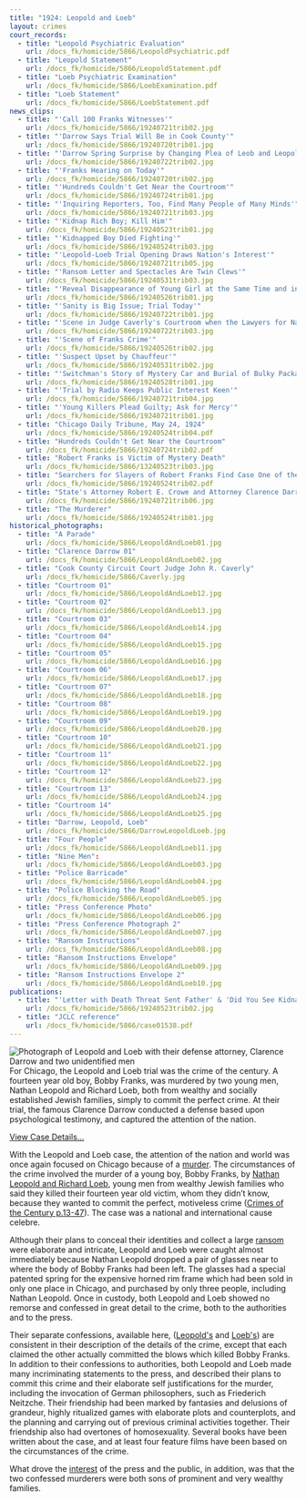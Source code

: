 ```yaml
---
title: "1924: Leopold and Loeb"
layout: crimes
court_records:
  - title: "Leopold Psychiatric Evaluation"
    url: /docs_fk/homicide/5866/LeopoldPsychiatric.pdf
  - title: "Leopold Statement"
    url: /docs_fk/homicide/5866/LeopoldStatement.pdf
  - title: "Loeb Psychiatric Examination"
    url: /docs_fk/homicide/5866/LoebExamination.pdf
  - title: "Loeb Statement"
    url: /docs_fk/homicide/5866/LoebStatement.pdf
news_clips:
  - title: "'Call 100 Franks Witnesses'"
    url: /docs_fk/homicide/5866/19240721trib02.jpg
  - title: "'Darrow Says Trial Will Be in Cook County'"
    url: /docs_fk/homicide/5866/19240720trib01.jpg
  - title: "'Darrow Spring Surprise by Changing Plea of Leob and Leopold from 'Not Guilty' to 'Guilty''"
    url: /docs_fk/homicide/5866/19240722trib02.jpg
  - title: "'Franks Hearing on Today'"
    url: /docs_fk/homicide/5866/19240720trib02.jpg
  - title: "'Hundreds Couldn't Get Near the Courtroom'"
    url: /docs_fk/homicide/5866/19240724trib01.jpg
  - title: "'Inquiring Reporters, Too, Find Many People of Many Minds'"
    url: /docs_fk/homicide/5866/19240721trib03.jpg
  - title: "'Kidnap Rich Boy; Kill Him'"
    url: /docs_fk/homicide/5866/19240523trib01.jpg
  - title: "'Kidnapped Boy Died Fighting'"
    url: /docs_fk/homicide/5866/19240524trib03.jpg
  - title: "'Leopold-Loeb Trial Opening Draws Nation's Interest'"
    url: /docs_fk/homicide/5866/19240721trib05.jpg
  - title: "'Ransom Letter and Spectacles Are Twin Clews'"
    url: /docs_fk/homicide/5866/19240531trib03.jpg
  - title: "'Reveal Disappearance of Young Girl at the Same Time and in the Same Locality of Franks Kidnapping'"
    url: /docs_fk/homicide/5866/19240526trib01.jpg
  - title: "'Sanity is Big Issue; Trial Today'"
    url: /docs_fk/homicide/5866/19240722trib01.jpg
  - title: "'Scene in Judge Caverly's Courtroom when the Lawyers for Nathan Leopold Jr. and Richard Loeb Made their First Motions for the Defense'"
    url: /docs_fk/homicide/5866/19240722trib03.jpg
  - title: "'Scene of Franks Crime'"
    url: /docs_fk/homicide/5866/19240526trib02.jpg
  - title: "'Suspect Upset by Chauffeur'"
    url: /docs_fk/homicide/5866/19240531trib02.jpg
  - title: "'Switchman's Story of Mystery Car and Burial of Bulky Package Starts Franks Search Anew'"
    url: /docs_fk/homicide/5866/19240528trib01.jpg
  - title: "'Trial by Radio Keeps Public Interest Keen'"
    url: /docs_fk/homicide/5866/19240721trib04.jpg
  - title: "'Young Killers Plead Guilty; Ask for Mercy'"
    url: /docs_fk/homicide/5866/19240721trib01.jpg
  - title: "Chicago Daily Tribune, May 24, 1924"
    url: /docs_fk/homicide/5866/19240524trib04.pdf
  - title: "Hundreds Couldn't Get Near the Courtroom"
    url: /docs_fk/homicide/5866/19240724trib02.pdf
  - title: "Robert Franks is Victim of Mystery Death"
    url: /docs_fk/homicide/5866/13240523trib03.jpg
  - title: "Searchers for Slayers of Robert Franks Find Case One of the Most Baffling Crimes of Record"
    url: /docs_fk/homicide/5866/19240524trib02.pdf
  - title: "State's Attorney Robert E. Crowe and Attorney Clarence Darrow"
    url: /docs_fk/homicide/5866/19240721trib06.jpg
  - title: "The Murderer"
    url: /docs_fk/homicide/5866/19240524trib01.jpg
historical_photographs:
  - title: "A Parade"
    url: /docs_fk/homicide/5866/LeopoldAndLoeb01.jpg
  - title: "Clarence Darrow 01"
    url: /docs_fk/homicide/5866/LeopoldAndLoeb02.jpg
  - title: "Cook County Circuit Court Judge John R. Caverly"
    url: /docs_fk/homicide/5866/Caverly.jpg
  - title: "Courtroom 01"
    url: /docs_fk/homicide/5866/LeopoldAndLoeb12.jpg
  - title: "Courtroom 02"
    url: /docs_fk/homicide/5866/LeopoldAndLoeb13.jpg
  - title: "Courtroom 03"
    url: /docs_fk/homicide/5866/LeopoldAndLoeb14.jpg
  - title: "Courtroom 04"
    url: /docs_fk/homicide/5866/LeopoldAndLoeb15.jpg
  - title: "Courtroom 05"
    url: /docs_fk/homicide/5866/LeopoldAndLoeb16.jpg
  - title: "Courtroom 06"
    url: /docs_fk/homicide/5866/LeopoldAndLoeb17.jpg
  - title: "Courtroom 07"
    url: /docs_fk/homicide/5866/LeopoldAndLoeb18.jpg
  - title: "Courtroom 08"
    url: /docs_fk/homicide/5866/LeopoldAndLoeb19.jpg
  - title: "Courtroom 09"
    url: /docs_fk/homicide/5866/LeopoldAndLoeb20.jpg
  - title: "Courtroom 10"
    url: /docs_fk/homicide/5866/LeopoldAndLoeb21.jpg
  - title: "Courtroom 11"
    url: /docs_fk/homicide/5866/LeopoldAndLoeb22.jpg
  - title: "Courtroom 12"
    url: /docs_fk/homicide/5866/LeopoldAndLoeb23.jpg
  - title: "Courtroom 13"
    url: /docs_fk/homicide/5866/LeopoldAndLoeb24.jpg
  - title: "Courtroom 14"
    url: /docs_fk/homicide/5866/LeopoldAndLoeb25.jpg
  - title: "Darrow, Leopold, Loeb"
    url: /docs_fk/homicide/5866/DarrowLeopoldLoeb.jpg
  - title: "Four People"
    url: /docs_fk/homicide/5866/LeopoldAndLoeb11.jpg
  - title: "Nine Men":
    url: /docs_fk/homicide/5866/LeopoldAndLoeb03.jpg
  - title: "Police Barricade"
    url: /docs_fk/homicide/5866/LeopoldAndLoeb04.jpg
  - title: "Police Blocking the Road"
    url: /docs_fk/homicide/5866/LeopoldAndLoeb05.jpg
  - title: "Press Conference Photo"
    url: /docs_fk/homicide/5866/LeopoldAndLoeb06.jpg
  - title: "Press Conference Photograph 2"
    url: /docs_fk/homicide/5866/LeopoldAndLoeb07.jpg
  - title: "Ransom Instructions"
    url: /docs_fk/homicide/5866/LeopoldAndLoeb08.jpg
  - title: "Ransom Instructions Envelope"
    url: /docs_fk/homicide/5866/LeopoldAndLoeb09.jpg
  - title: "Ransom Instructions Envelope 2"
    url: /docs_fk/homicide/5866/LeopoldAndLoeb10.jpg
publications:
  - title: "'Letter with Death Threat Sent Father' & 'Did You See Kidnapping of Robert Franks?'"
    url: /docs_fk/homicide/5866/19240523trib02.jpg
  - title: "JCLC reference"
    url: /docs_fk/homicide/5866/case01538.pdf
---
```


![Photograph of Leopold and Loeb with their defense attorney, Clarence Darrow and two unidentified men](/img/crimes/leopold/DarrowLeopoldLoebSm.jpg)
For Chicago, the Leopold and Loeb trial was the crime of the century. A fourteen year old boy, Bobby Franks, was murdered by two young men, Nathan Leopold and Richard Loeb, both from wealthy and socially established Jewish families, simply to commit the perfect crime. At their trial, the famous Clarence Darrow conducted a defense based upon psychological testimony, and captured the attention of the nation.

[View Case Details...](/database/5866/)

With the Leopold and Loeb case, the attention of the nation and world was once again focused on Chicago because of a [murder](/img/crimes/leopold/19240523trib01.jpg). The circumstances of the crime involved the murder of a young boy, Bobby Franks, by [Nathan Leopold and Richard Loeb](/img/crimes/leopold/19240721trib05.jpg), young men from wealthy Jewish families who said they killed their fourteen year old victim, whom they didn’t know, because they wanted to commit the perfect, motiveless crime ([Crimes of the Century p.13-47](/docs_fk/homicide/13-47.pdf)). The case was a national and international cause celebre.

Although their plans to conceal their identities and collect a large [ransom](/database/5866/scenephotos/LeopoldAndLoeb08/) were elaborate and intricate, Leopold and Loeb were caught almost immediately because Nathan Leopold dropped a pair of glasses near to where the body of Bobby Franks had been left. The glasses had a special patented spring for the expensive horned rim frame which had been sold in only one place in Chicago, and purchased by only three people, including Nathan Leopold. Once in custody, both Leopold and Loeb showed no remorse and confessed in great detail to the crime, both to the authorities and to the press.

Their separate confessions, available here, ([Leopold's](/docs_fk/homicide/5866/LeopoldStatement.pdf) and [Loeb's](/docs_fk/homicide/5866/LoebStatement.pdf)) are consistent in their description of the details of the crime, except that each claimed the other actually committed the blows which killed Bobby Franks. In addition to their confessions to authorities, both Leopold and Loeb made many incriminating statements to the press, and described their plans to commit this crime and their elaborate self justifications for the murder, including the invocation of German philosophers, such as Friederich Neitzche. Their friendship had been marked by fantasies and delusions of grandeur, highly ritualized games with elaborate plots and counterplots, and the planning and carrying out of previous criminal activities together. Their friendship also had overtones of homosexuality. Several books have been written about the case, and at least four feature films have been based on the circumstances of the crime.

What drove the [interest](/img/crimes/leopold/19240721trib03.jpg) of the press and the public, in addition, was that the two confessed murderers were both sons of prominent and very wealthy families.
